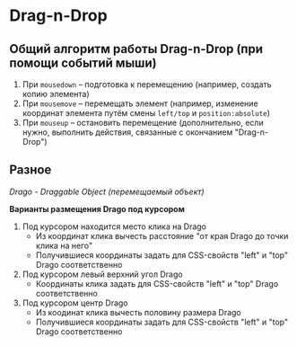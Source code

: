 # **Drag-n-Drop**

## Общий алгоритм работы Drag-n-Drop (при помощи событий мыши)

1. При `mousedown` – подготовка к перемещению  (например, создать копию элемента)
2. При `mousemove` – перемещать элемент  (например, изменение координат элемента путём смены `left/top` и `position:absolute`)
3. При `mouseup` – остановить перемещение  (дополнительно, если нужно, выполнить действия, связанные с окончанием "Drag-n-Drop")


## Разное

_Drago - Draggable Object (перемещаемый объект)_

**Варианты размещения Drago под курсором**
1. Под курсором находится место клика на Drago
   - Из координат клика вычесть расстояние "от края Drago до точки клика на него"
   - Получившиеся координаты задать для CSS-свойств "left" и "top" Drago соответственно
2. Под курсором левый верхний угол Drago
   - Координаты клика задать для CSS-свойств "left" и "top" Drago соответственно
3. Под курсором центр Drago
   - Из коодинат клика вычесть половину размера Drago
   - Получившиеся координаты задать для CSS-свойств "left" и "top" Drago соответственно